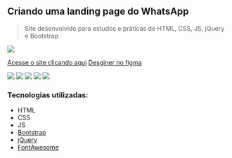 ## Criando uma landing page do WhatsApp
>  Site desenvolvido para estudos e práticas de HTML, CSS, JS, jQuery e Bootstrap

![](./img/website-desktop.gif)

[Acesse o site clicando aqui](https://theslladev.github.io/Whats-App-Landing-Page/) 
[Desginer no figma](https://t.co/m4dxOrS9IT?amp=1)

![](https://img.shields.io/badge/tool-HTML-red) ![](https://img.shields.io/badge/tool-CSS-blueviolet) ![](https://img.shields.io/badge/tool-JS-yellow) ![](https://img.shields.io/badge/tool-Bootstrap-blueviolet) ![](https://img.shields.io/badge/tool-jQuery-yellow)


### Tecnologias utilizadas:

* HTML
* CSS
* JS
* [Bootstrap](https://getbootstrap.com/)
* [jQuery](https://jquery.com/)
* [FontAwesome](https://fontawesome.com/)
